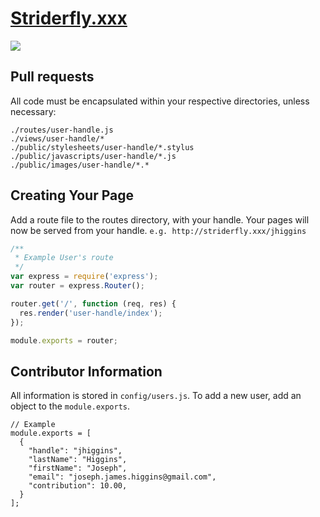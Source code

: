[Striderfly.xxx](http://striderfly.xxx)
==========
![](http://assets7.thrillist.com/v1/image/1280637/size/tl-today_sq)

## Pull requests
All code must be encapsulated within your respective directories, unless necessary:

```
./routes/user-handle.js
./views/user-handle/*
./public/stylesheets/user-handle/*.stylus
./public/javascripts/user-handle/*.js
./public/images/user-handle/*.*
```

## Creating Your Page
Add a route file to the routes directory, with your handle.  Your pages will now be served from your handle.  ```e.g. http://striderfly.xxx/jhiggins```
```js
/**
 * Example User's route
 */
var express = require('express');
var router = express.Router();

router.get('/', function (req, res) {
  res.render('user-handle/index');
});

module.exports = router;

```

## Contributor Information

All information is stored in ```config/users.js```.  To add a new user, add an object to the ```module.exports```.

```
// Example
module.exports = [
  {
    "handle": "jhiggins",
    "lastName": "Higgins",
    "firstName": "Joseph",
    "email": "joseph.james.higgins@gmail.com",
    "contribution": 10.00,
  }
];
```
